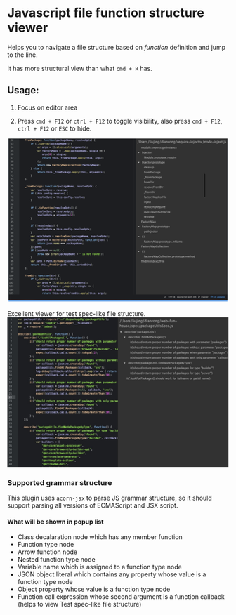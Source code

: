 # Javascript file function structure viewer

Helps you to navigate a file structure based on *function* definition and jump to the line.

It has more structural view than what `cmd + R` has.

## Usage:
1. Focus on editor area

2. Press `cmd + F12` or `ctrl + F12` to toggle visibility, also press `cmd + F12`, `ctrl + F12` or `ESC` to hide.

![](https://github.com/liujingbreak/atom-js-grammar/raw/master/preview.png)

Excellent viewer for test spec-like file structure.
![](https://github.com/liujingbreak/atom-js-grammar/raw/master/preview2.jpg)

### Supported grammar structure
This plugin uses `acorn-jsx` to parse JS grammar structure, so it should support parsing all versions of ECMAScript and JSX script.

#### What will be shown in popup list
- Class decalaration node which has any member function
- Function type node
- Arrow function node
- Nested function type node
- Variable name which is assigned to a function type node
- JSON object literal which contains any property whose value is a function type node
- Object property whose value is a function type node
- Function call expression whose second argument is a function callback (helps to view Test spec-like file structure)
